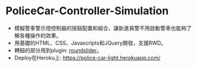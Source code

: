 # PoliceCar-Controller-Simulation

- 模擬警車警示燈控制器的按鈕配置和組合，讓新進員警不用啟動警車也能夠了解各種操作的效果。
- 用基礎的HTML、CSS、Javascripts和JQuery開發，支援RWD。
- 轉鈕的部分用到plugin: [roundslider](http://roundsliderui.com/)。 
- Deploy在Heroku上: https://police-car-light.herokuapp.com/
